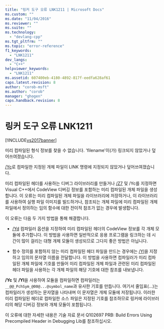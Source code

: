 ```yaml
---
title: "링커 도구 오류 LNK1211 | Microsoft Docs"
ms.custom: ""
ms.date: "11/04/2016"
ms.reviewer: ""
ms.suite: ""
ms.technology: 
  - "devlang-cpp"
ms.tgt_pltfrm: ""
ms.topic: "error-reference"
f1_keywords: 
  - "LNK1211"
dev_langs: 
  - "C++"
helpviewer_keywords: 
  - "LNK1211"
ms.assetid: 607400eb-4180-4892-817f-eedfa628af61
caps.latest.revision: 8
author: "corob-msft"
ms.author: "corob"
manager: "ghogen"
caps.handback.revision: 8
---
```

# 링커 도구 오류 LNK1211
[!INCLUDE[vs2017banner](../../assembler/inline/includes/vs2017banner.md)]

미리 컴파일된 형식 정보를 찾을 수 없습니다. 'filename'이\(가\) 링크되지 않았거나 덮어쓰여졌습니다.  
  
 [\/Yc](../../build/reference/yc-create-precompiled-header-file.md)로 컴파일한 지정된 개체 파일이 LINK 명령에 지정되지 않았거나 덮어쓰여졌습니다.  
  
 미리 컴파일된 헤더를 사용하는 디버그 라이브러리를 만들거나 [\/Z7](../../build/reference/z7-zi-zi-debug-information-format.md) 및 \/Yc를 지정하면 Visual C\+\+에서 CodeView 디버깅 정보를 포함하는 미리 컴파일된 개체 파일을 생성합니다.  이 오류는 미리 컴파일된 개체 파일을 라이브러리에 저장하거나, 이 라이브러리를 사용하여 실행 파일 이미지를 빌드하거나, 참조되는 개체 파일에 미리 컴파일된 개체 파일에서 정의하는 임의 함수에 대한 전이적 참조가 없는 경우에 발생합니다.  
  
 이 오류는 다음 두 가지 방법을 통해 해결합니다.  
  
-   [\/Yd](../../build/reference/yd-place-debug-information-in-object-file.md) 컴파일러 옵션을 지정하여 미리 컴파일된 헤더의 CodeView 정보를 각 개체 모듈에 추가합니다.  이 방법을 사용하면 일반적으로 응용 프로그램을 링크하는 데 시간이 많이 걸리는 대형 개체 모듈이 생성되므로 그다지 좋은 방법은 아닙니다.  
  
-   함수 정의를 포함하지 않는 미리 컴파일된 헤더 파일을 만드는 경우에는 [\/Yl](../../build/reference/yl-inject-pch-reference-for-debug-library.md)을 지정하고 임의의 문자열 이름을 전달합니다.  이 방법을 사용하면 컴파일러가 미리 컴파일된 개체 파일에 기호를 만들어 미리 컴파일된 개체 파일과 관련된 미리 컴파일된 헤더 파일을 사용하는 각 개체 파일의 해당 기호에 대한 참조를 내보냅니다.  
  
 **\/Yc** 및 **\/Yl**을 사용하여 모듈을 컴파일하면 컴파일러는 `__@@_PchSym_@00@...@symbol_name`과 유사한 기호를 만듭니다. 여기서 줄임표\(...\)는 컴파일러가 생성하는 문자열을 나타내며 이 문자열은 개체 모듈에 저장됩니다.  이러한 미리 컴파일된 헤더로 컴파일한 소스 파일은 지정된 기호를 참조하므로 링커에 라이브러리의 해당 디버깅 정보와 개체 모듈이 포함됩니다.  
  
 이 오류에 대한 자세한 내용은 기술 자료 문서 Q102697 PRB: Build Errors Using Precompiled Header in Debugging Lib를 참조하십시오.
